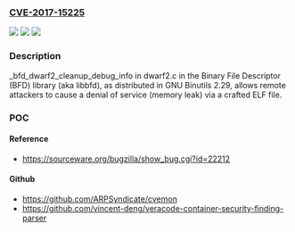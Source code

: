 ### [CVE-2017-15225](https://cve.mitre.org/cgi-bin/cvename.cgi?name=CVE-2017-15225)
![](https://img.shields.io/static/v1?label=Product&message=n%2Fa&color=blue)
![](https://img.shields.io/static/v1?label=Version&message=n%2Fa&color=blue)
![](https://img.shields.io/static/v1?label=Vulnerability&message=n%2Fa&color=brighgreen)

### Description

_bfd_dwarf2_cleanup_debug_info in dwarf2.c in the Binary File Descriptor (BFD) library (aka libbfd), as distributed in GNU Binutils 2.29, allows remote attackers to cause a denial of service (memory leak) via a crafted ELF file.

### POC

#### Reference
- https://sourceware.org/bugzilla/show_bug.cgi?id=22212

#### Github
- https://github.com/ARPSyndicate/cvemon
- https://github.com/vincent-deng/veracode-container-security-finding-parser

